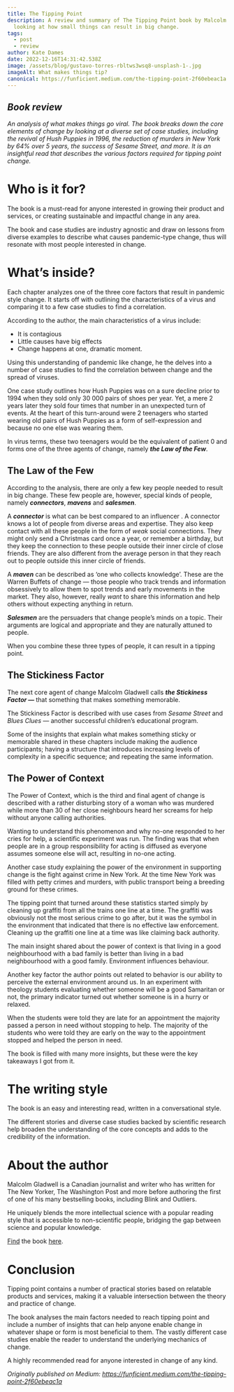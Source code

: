 ```yaml
---
title: The Tipping Point
description: A review and summary of The Tipping Point book by Malcolm Gladwell
  looking at how small things can result in big change.
tags:
  - post
  - review
author: Kate Dames
date: 2022-12-16T14:31:42.538Z
image: /assets/blog/gustavo-torres-rbltws3wsq8-unsplash-1-.jpg
imageAlt: What makes things tip?
canonical: https://funficient.medium.com/the-tipping-point-2f60ebeac1a
---
```

## *Book review*

*An analysis of what makes things go viral. The book breaks down the core elements of change by looking at a diverse set of case studies, including the revival of Hush Puppies in 1996, the reduction of murders in New York by 64% over 5 years, the success of Sesame Street, and more. It is an insightful read that describes the various factors required for tipping point change.*

# Who is it for?

The book is a must-read for anyone interested in growing their product and services, or creating sustainable and impactful change in any area.

The book and case studies are industry agnostic and draw on lessons from diverse examples to describe what causes pandemic-type change, thus will resonate with most people interested in change.

# What’s inside?

Each chapter analyzes one of the three core factors that result in pandemic style change. It starts off with outlining the characteristics of a virus and comparing it to a few case studies to find a correlation.

According to the author, the main characteristics of a virus include:

* It is contagious
* Little causes have big effects
* Change happens at one, dramatic moment.

Using this understanding of pandemic like change, he the delves into a number of case studies to find the correlation between change and the spread of viruses.

One case study outlines how Hush Puppies was on a sure decline prior to 1994 when they sold only 30 000 pairs of shoes per year. Yet, a mere 2 years later they sold four times that number in an unexpected turn of events. At the heart of this turn-around were 2 teenagers who started wearing old pairs of Hush Puppies as a form of self-expression and because no one else was wearing them.

In virus terms, these two teenagers would be the equivalent of patient 0 and forms one of the three agents of change, namely ***the Law of the Few***.

## The Law of the Few

According to the analysis, there are only a few key people needed to result in big change. These few people are, however, special kinds of people, namely ***connectors***, ***mavens*** and ***salesmen***.

A ***connector*** is what can be best compared to an influencer . A connector knows a lot of people from diverse areas and expertise. They also keep contact with all these people in the form of *weak* social connections. They might only send a Christmas card once a year, or remember a birthday, but they keep the connection to these people outside their inner circle of close friends. They are also different from the average person in that they reach out to people outside this inner circle of friends.

A ***maven*** can be described as ‘one who collects knowledge’. These are the Warren Buffets of change — those people who track trends and information obsessively to allow them to spot trends and early movements in the market. They also, however, really *want* to share this information and help others without expecting anything in return.

***Salesmen*** are the persuaders that change people’s minds on a topic. Their arguments are logical and appropriate and they are naturally attuned to people.

When you combine these three types of people, it can result in a tipping point.

## The Stickiness Factor

The next core agent of change Malcolm Gladwell calls ***the Stickiness Factor —*** that something that makes something memorable.

The Stickiness Factor is described with use cases from *Sesame Street* and *Blues Clues —* another successful children’s educational program.

Some of the insights that explain what makes something sticky or memorable shared in these chapters include making the audience participants; having a structure that introduces increasing levels of complexity in a specific sequence; and repeating the same information.

## The Power of Context

The Power of Context, which is the third and final agent of change is described with a rather disturbing story of a woman who was murdered while more than 30 of her close neighbours heard her screams for help without anyone calling authorities.

Wanting to understand this phenomenon and why no-one responded to her cries for help, a scientific experiment was run. The finding was that when people are in a group responsibility for acting is diffused as everyone assumes someone else will act, resulting in no-one acting.

Another case study explaining the power of the environment in supporting change is the fight against crime in New York. At the time New York was filled with petty crimes and murders, with public transport being a breeding ground for these crimes.

The tipping point that turned around these statistics started simply by cleaning up graffiti from all the trains one line at a time. The graffiti was obviously not the most serious crime to go after, but it was the symbol in the environment that indicated that there is no effective law enforcement. Cleaning up the graffiti one line at a time was like claiming back authority.

The main insight shared about the power of context is that living in a good neighbourhood with a bad family is better than living in a bad neighbourhood with a good family. Environment influences behaviour.

Another key factor the author points out related to behavior is our ability to perceive the external environment around us. In an experiment with theology students evaluating whether someone will be a good Samaritan or not, the primary indicator turned out whether someone is in a hurry or relaxed.

When the students were told they are late for an appointment the majority passed a person in need without stopping to help. The majority of the students who were told they are early on the way to the appointment stopped and helped the person in need.

The book is filled with many more insights, but these were the key takeaways I got from it.

# The writing style

The book is an easy and interesting read, written in a conversational style.

The different stories and diverse case studies backed by scientific research help broaden the understanding of the core concepts and adds to the credibility of the information.

# About the author

Malcolm Gladwell is a Canadian journalist and writer who has written for The New Yorker, The Washington Post and more before authoring the first of one of his many bestselling books, including Blink and Outliers.

He uniquely blends the more intellectual science with a popular reading style that is accessible to non-scientific people, bridging the gap between science and popular knowledge.

[Find](https://www.gladwellbooks.com/titles/malcolm-gladwell/the-tipping-point/9780316316965/) the book [here](https://www.gladwellbooks.com/titles/malcolm-gladwell/the-tipping-point/9780316316965/).

# Conclusion

Tipping point contains a number of practical stories based on relatable products and services, making it a valuable intersection between the theory and practice of change.

The book analyses the main factors needed to reach tipping point and include a number of insights that can help anyone enable change in whatever shape or form is most beneficial to them. The vastly different case studies enable the reader to understand the underlying mechanics of change.

A highly recommended read for anyone interested in change of any kind.

*Originally published on Medium: https://funficient.medium.com/the-tipping-point-2f60ebeac1a*
